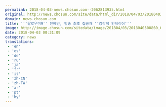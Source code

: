```yaml
---
permalink: 2018-04-03-news.chosun.com--2062813935.html
original: http://news.chosun.com/site/data/html_dir/2018/04/03/2018040300887.html
domain: news.chosun.com
title: '''팔로우미9'' 전혜빈, 방송 최초 집공개 ''감각적 인테리어'''
image: http://image.chosun.com/sitedata/image/201804/03/2018040300860_0.jpg
date: 2018-04-03 00:31:09
category: news
translations: 
 - 'en'
 - 'es'
 - 'de'
 - 'ru'
 - 'ja'
 - 'fr'
 - 'it'
 - 'zh-CN'
 - 'zh-TW'
 - 'ar'
 - 'pt'
 - 'hy'
---
```


